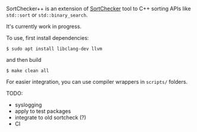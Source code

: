 SortChecker++ is an extension of [SortChecker](https://github.com/yugr/sortcheck) tool
to C++ sorting APIs like `std::sort` or `std::binary_search`.

It's currently work in progress.

To use, first install dependencies:
```
$ sudo apt install libclang-dev llvm
```
and then build
```
$ make clean all
```

For easier integration, you can use compiler wrappers in `scripts/` folders.

TODO:
- syslogging
- apply to test packages
- integrate to old sortcheck (?)
- CI
